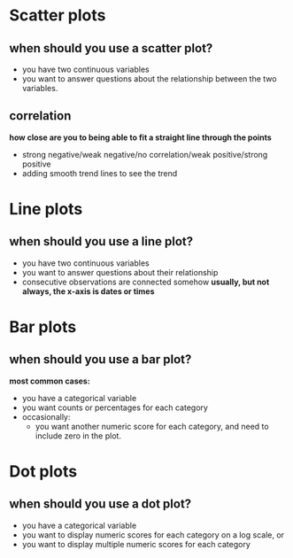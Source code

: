 # Scatter plots

## when should you use a scatter plot?
- you have two continuous variables
- you want to answer questions about the relationship between the two variables.

## correlation
__how close are you to being able to fit a straight line through the points__
- strong negative/weak negative/no correlation/weak positive/strong positive
- adding smooth trend lines to see the trend

# Line plots
## when should you use a line plot?
- you have two continuous variables
- you want to answer questions about their relationship
- consecutive observations are connected somehow
__usually, but not always, the x-axis is dates or times__

# Bar plots
## when should you use a bar plot?
__most common cases:__
- you have a categorical variable
- you want counts or percentages for each category
- occasionally:
  - you want another numeric score for each category, and need to include zero in the plot.
 
 # Dot plots
 
 ## when should you use a dot plot?
 - you have a categorical variable
 - you want to display numeric scores for each category on a log scale, or
 - you want to display multiple numeric scores for each category


